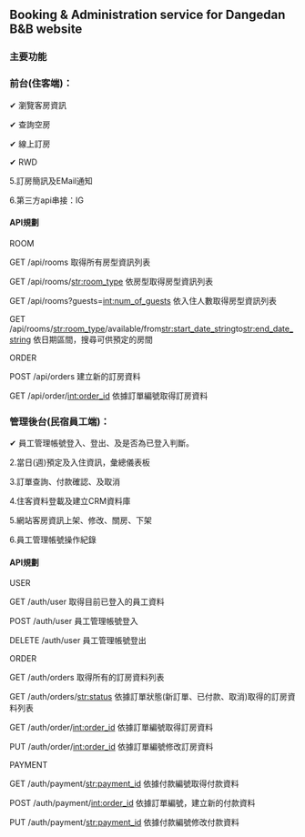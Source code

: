 ## Booking & Administration service for Dangedan B&B website

### 主要功能

### 前台(住客端)：

✔ 瀏覽客房資訊

✔ 查詢空房

✔ 線上訂房

✔ RWD

5.訂房簡訊及EMail通知

6.第三方api串接：IG

#### API規劃

ROOM

GET /api/rooms 取得所有房型資訊列表

GET /api/rooms/<str:room_type> 依房型取得房型資訊列表

GET /api/rooms?guests=<int:num_of_guests> 依入住人數取得房型資訊列表

GET /api/rooms/<str:room_type>/available/from<str:start_date_string>to<str:end_date_string> 依日期區間，搜尋可供預定的房間

ORDER

POST /api/orders 建立新的訂房資料

GET /api/order/<int:order_id> 依據訂單編號取得訂房資料


### 管理後台(民宿員工端)：

✔ 員工管理帳號登入、登出、及是否為已登入判斷。

2.當日(週)預定及入住資訊，彙總儀表板

3.訂單查詢、付款確認、及取消

4.住客資料登載及建立CRM資料庫

5.網站客房資訊上架、修改、關房、下架

6.員工管理帳號操作紀錄

#### API規劃

USER

GET /auth/user 取得目前已登入的員工資料

POST /auth/user 員工管理帳號登入

DELETE /auth/user 員工管理帳號登出

ORDER

GET /auth/orders 取得所有的訂房資料列表

GET /auth/orders/<str:status> 依據訂單狀態(新訂單、已付款、取消)取得的訂房資料列表

GET /auth/order/<int:order_id> 依據訂單編號取得訂房資料

PUT /auth/order/<int:order_id> 依據訂單編號修改訂房資料

PAYMENT

GET /auth/payment/<str:payment_id> 依據付款編號取得付款資料

POST /auth/payment/<int:order_id> 依據訂單編號，建立新的付款資料

PUT /auth/payment/<str:payment_id> 依據付款編號修改付款資料